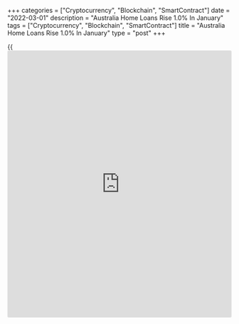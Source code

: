 +++
categories = ["Cryptocurrency", "Blockchain", "SmartContract"]
date = "2022-03-01"
description = "Australia Home Loans Rise 1.0% In January"
tags = ["Cryptocurrency", "Blockchain", "SmartContract"]
title = "Australia Home Loans Rise 1.0% In January"
type = "post"
+++

{{<iframe id="large-banner" src="https://www.bounty.group/#slide=12.0" width="100%" height="600" scrolling="no" style="border: 0px solid rgb(216, 221, 230); border-radius: 3px;">}}

The value of owner-occupied home loans in Australia was up a seasonally
adjusted 1.0 percent on month in January, the Australian Bureau of
Statistics said on Tuesday - coming in at A$22.69 billion.

That missed forecasts for an increase of 2.0 percent following the 5.3
percent spike in December.

Overall home loans rose 2.6 percent on month to A$33.66 billion, while
investment lending advanced 6.1 percent to A$10.97 billion.

Personal fixed term loans added 0.8 percent to A$2.15 billion and
construction lending spiked 41.6 percent to A$3.84 billion.

On a yearly basis, owner-occupied home loans rose 3.4 percent and
investment lending surged 67.8 percent, so total home loans climbed 18.2
percent. Fixed term loans jumped 21.6 percent and construction lending
skyrocketed 192.3 percent.

For comments and feedback [contact](https://www.playgroundfx.com/contact/): editorial@rtt[news](https://www.letsplayfx.com/blog/forex-news-website/).com

[Economic News][1]

 **What parts of the world are seeing the best (and worst) economic
performances lately? Click[here][2] to check out our [Econ Scorecard][2]
and find out! See up-to-the-moment [ranking](https://www.playgroundfx.com/blog/crypto-exchange-ranking/)s for the best and worst
performers in [GDP][3], [unemployment rate][4], [inflation][5] and much
more.**

   1. www.rtt[news](https://www.letsplayfx.com/blog/forex-news-website/).com/Content/EconomicNews.aspx
   2. www.rtt[news](https://www.letsplayfx.com/blog/forex-news-website/).com/economic-scorecard/world-rank/PPI/highest-performance.aspx
   3. www.rtt[news](https://www.letsplayfx.com/blog/forex-news-website/).com/economic-scorecard/world-rank/GDP/highest-performance.aspx
   4. www.rtt[news](https://www.letsplayfx.com/blog/forex-news-website/).com/economic-scorecard/world-rank/unemployment-rate/lowest-performance.aspx
   5. www.rtt[news](https://www.letsplayfx.com/blog/forex-news-website/).com/economic-scorecard/world-rank/CPI/highest-performance.aspx
